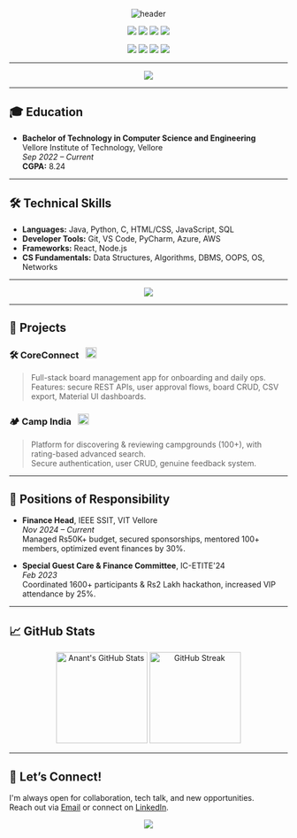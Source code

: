<!-- Anant Garg | Modern & Interactive GitHub Profile README -->

<p align="center">
  <img src="https://capsule-render.vercel.app/api?type=waving&height=200&color=0:34D399,100:2563EB&text=Hello!%20I'm%20Anant%20Garg%20👋&fontSize=36&fontColor=ffffff&animation=fadeIn" alt="header" />
</p>

<p align="center">
  <img src="https://img.shields.io/badge/-Agra,%20India-blue?style=flat-square" />
  <img src="https://img.shields.io/badge/-B.Tech%20CSE-orange?style=flat-square" />
  <img src="https://img.shields.io/badge/-VIT%20Vellore-9cf?style=flat-square" />
  <img src="https://img.shields.io/badge/-CGPA%208.24-brightgreen?style=flat-square" />
</p>

<p align="center">
  <a href="mailto:anantgarg2856@gmail.com"><img src="https://img.shields.io/badge/-Email-D14836?style=flat-square&logo=gmail&logoColor=white"></a>
  <a href="https://www.linkedin.com/in/anant-garg28/"><img src="https://img.shields.io/badge/-LinkedIn-blue?style=flat-square&logo=linkedin"></a>
  <a href="https://github.com/Anantgarg28"><img src="https://img.shields.io/badge/-GitHub-181717?style=flat-square&logo=github&logoColor=white"></a>
  <a href="https://anant-portfolio04.vercel.app/"><img src="https://img.shields.io/badge/-Portfolio-1abc9c?style=flat-square"></a>
</p>

---

<p align="center">
  <img src="https://readme-typing-svg.demolab.com?font=Fira+Code&weight=700&size=22&pause=1000&color=1abc9c&center=true&width=600&lines=Welcome+to+my+GitHub!;Builder+%7C+Problem+Solver+%7C+Tech+Enthusiast;Let%E2%80%99s+Connect+and+Collaborate!"/>
</p>

---

## 🎓 Education

- **Bachelor of Technology in Computer Science and Engineering**  
  Vellore Institute of Technology, Vellore  
  _Sep 2022 – Current_  
  **CGPA:** 8.24

---

## 🛠️ Technical Skills

* **Languages:** Java, Python, C, HTML/CSS, JavaScript, SQL
* **Developer Tools:** Git, VS Code, PyCharm, Azure, AWS
* **Frameworks:** React, Node.js
* **CS Fundamentals:** Data Structures, Algorithms, DBMS, OOPS, OS, Networks
* **

<p align="center">
  <img src="https://skillicons.dev/icons?i=java,python,c,html,css,js,react,nodejs,express,mongodb,postgres,mysql,aws,azure,git,github&perline=8" />
</p>

---

## 📂 Projects

### 🛠️ CoreConnect &nbsp; <img height="20" src="https://skillicons.dev/icons?i=react,nodejs,express,postgres"/>
> Full-stack board management app for onboarding and daily ops.  
> Features: secure REST APIs, user approval flows, board CRUD, CSV export, Material UI dashboards.  

### 🏕️ Camp India &nbsp; <img height="20" src="https://skillicons.dev/icons?i=nodejs,express,mongodb,bootstrap"/>
> Platform for discovering & reviewing campgrounds (100+), with rating-based advanced search.  
> Secure authentication, user CRUD, genuine feedback system.  

---

## 🔰 Positions of Responsibility

- **Finance Head**, IEEE SSIT, VIT Vellore  
  _Nov 2024 – Current_  
  Managed Rs50K+ budget, secured sponsorships, mentored 100+ members, optimized event finances by 30%.

- **Special Guest Care & Finance Committee**, IC-ETITE'24  
  _Feb 2023_  
  Coordinated 1600+ participants & Rs2 Lakh hackathon, increased VIP attendance by 25%.

---

## 📈 GitHub Stats

<p align="center">
  <img src="https://github-readme-stats.vercel.app/api?username=Anantgarg28&show_icons=true&theme=tokyonight" alt="Anant's GitHub Stats" height="165"/>
  <img src="https://github-readme-streak-stats.herokuapp.com/?user=Anantgarg28&theme=tokyonight" alt="GitHub Streak" height="165"/>
</p>

---

## 🤝 Let’s Connect!

I'm always open for collaboration, tech talk, and new opportunities.  
Reach out via <a href="mailto:anantgarg2856@gmail.com">Email</a> or connect on <a href="https://www.linkedin.com/in/anant-garg28/">LinkedIn</a>.

<p align="center">
  <img src="https://readme-typing-svg.demolab.com?font=Fira+Code&weight=700&size=20&pause=1000&color=1abc9c&center=true&width=480&lines=Thanks+for+visiting!+Have+a+great+day!"/>
</p>
